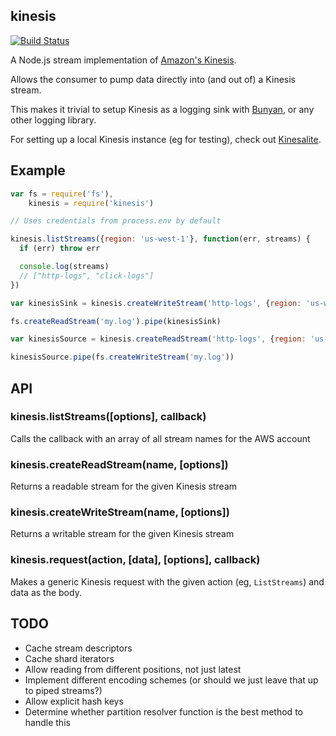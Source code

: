 kinesis
-------

[![Build Status](https://secure.travis-ci.org/mhart/kinesis.png?branch=master)](http://travis-ci.org/mhart/kinesis)

A Node.js stream implementation of [Amazon's Kinesis](http://docs.aws.amazon.com/kinesis/latest/APIReference/).

Allows the consumer to pump data directly into (and out of) a Kinesis stream.

This makes it trivial to setup Kinesis as a logging sink with [Bunyan](https://github.com/trentm/node-bunyan), or any other logging library.

For setting up a local Kinesis instance (eg for testing), check out [Kinesalite](https://github.com/mhart/kinesalite).

Example
-------

```js
var fs = require('fs'),
    kinesis = require('kinesis')

// Uses credentials from process.env by default

kinesis.listStreams({region: 'us-west-1'}, function(err, streams) {
  if (err) throw err

  console.log(streams)
  // ["http-logs", "click-logs"]
})

var kinesisSink = kinesis.createWriteStream('http-logs', {region: 'us-west-1'})

fs.createReadStream('my.log').pipe(kinesisSink)

var kinesisSource = kinesis.createReadStream('http-logs', {region: 'us-west-1'})

kinesisSource.pipe(fs.createWriteStream('my.log'))
```

API
---

### kinesis.listStreams([options], callback)

Calls the callback with an array of all stream names for the AWS account

### kinesis.createReadStream(name, [options])

Returns a readable stream for the given Kinesis stream

### kinesis.createWriteStream(name, [options])

Returns a writable stream for the given Kinesis stream

### kinesis.request(action, [data], [options], callback)

Makes a generic Kinesis request with the given action (eg, `ListStreams`) and data as the body.

TODO
----

- Cache stream descriptors
- Cache shard iterators
- Allow reading from different positions, not just latest
- Implement different encoding schemes (or should we just leave that up to piped streams?)
- Allow explicit hash keys
- Determine whether partition resolver function is the best method to handle this
